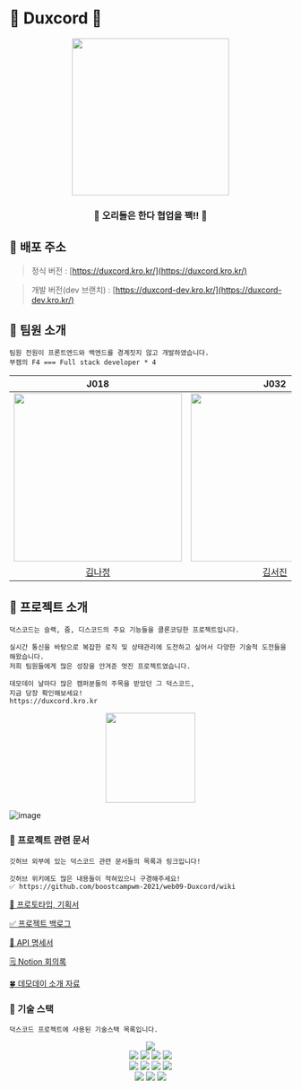# 🦆 Duxcord 🦆

<div align="center">   
    <img src="https://i.imgur.com/DCdfQJF.png" width="280px"/>
    <h3> 🦆 오리들은 한다 협업을 꽥!! 🦆</h3>
</div>

## 🐤 배포 주소

> 정식 버전 : [https://duxcord.kro.kr/](https://duxcord.kro.kr/)

> 개발 버전(dev 브랜치) : [https://duxcord-dev.kro.kr/](https://duxcord-dev.kro.kr/)
    
## 🐤 팀원 소개

``` 
팀원 전원이 프론트엔드와 백엔드를 경계짓지 않고 개발하였습니다.
부캠의 F4 === Full stack developer * 4
```

|J018|J032|J060|J116|
|:---:|:---:|:---:|:---:|
|<img src="https://github.com/Najeong-Kim.png" width="300"/>|<img src="https://github.com/SeojinSeojin.png" width="300"/>|<img src="https://github.com/superLipbalm.png" width="300"/>|<img src="https://github.com/shinhyogeun.png" width="300"/>|
|[김나정](https://github.com/Najeong-Kim)|[김서진](https://github.com/SeojinSeojin)|[김찬희](https://github.com/superLipbalm)|[신효근](https://github.com/shinhyogeun)|


## 🐤 프로젝트 소개

```
덕스코드는 슬랙, 줌, 디스코드의 주요 기능들을 클론코딩한 프로젝트입니다.

실시간 통신을 바탕으로 복잡한 로직 및 상태관리에 도전하고 싶어서 다양한 기술적 도전들을 해왔습니다.
저희 팀원들에게 많은 성장을 안겨준 멋진 프로젝트였습니다. 

데모데이 날마다 많은 캠퍼분들의 주목을 받았던 그 덕스코드,
지금 당장 확인해보세요!
https://duxcord.kro.kr
```

<div align="center">
<img src="https://user-images.githubusercontent.com/48249505/144185166-c326494f-e836-4538-a5c2-d5ae37ca3202.png" height="160" />
</div>

![image](https://user-images.githubusercontent.com/48249505/144191480-8b9c5f0f-0e2e-4a69-b15f-025fdcc67aa9.png)



### 📂 프로젝트 관련 문서

```
깃허브 외부에 있는 덕스코드 관련 문서들의 목록과 링크입니다!

깃허브 위키에도 많은 내용들이 적혀있으니 구경해주세요! 
✅ https://github.com/boostcampwm-2021/web09-Duxcord/wiki
```

[🎨 프로토타입, 기획서](https://www.figma.com/file/ZXDGBL14spjQN5Sg5oNKmk/F4---Dukscord-team-library?node-id=0%3A1)

[✅ 프로젝트 백로그](https://docs.google.com/spreadsheets/d/1ZE9i0EBaLrRuUyG1Lm7QnRl2xQV2y2bbJFFlxtXfe3s/edit#gid=0)

[📡 API 명세서](https://documenter.getpostman.com/view/14299488/UVJcncc2)

[🗒 Notion 회의록](https://seojinseojin.notion.site/Boost-Camp-Final-Project-78fc4440fc2d45d99b5f47b9bac60fec)

[🍀 데모데이 소개 자료](https://seojinseojin.notion.site/ecb9c3c8db3346cd97ad5d35fde624c0)

    
### 🐤 기술 스택

```
덕스코드 프로젝트에 사용된 기술스택 목록입니다.
```

<div align="center">
  <img src="https://img.shields.io/badge/TypeScript-3178C6?style=flat-square&logo=typescript&logoColor=white"/><br>
  <img src="https://img.shields.io/badge/React-61DAFB?style=flat-square&logo=React&logoColor=white"/>
  <img src="https://img.shields.io/badge/redux-764ABC?style=flat-square&logo=Redux&logoColor=white"/>
  <img src="https://img.shields.io/badge/SWR-E5E5E5?style=flat-square"/>
  <img src="https://img.shields.io/badge/styled--components-DB7093?style=flat-square&logo=styled-components&logoColor=white"/><br>
  <img src="https://img.shields.io/badge/Node.js-339933?style=flat-square&logo=Node.js&logoColor=white"/>
  <img src="https://img.shields.io/badge/express-000000?style=flat-square&logo=Express&logoColor=white"/>
  <img src="https://img.shields.io/badge/MySQL-4479A1?style=flat-square&logo=MySQL&logoColor=white"/>
  <img src="https://img.shields.io/badge/TypeORM-FF4716?style=flat-square&logo=%20Actions&logoColor=white"/><br>
  <img src="https://img.shields.io/badge/Jest-C21325?style=flat-square&logo=Jest&logoColor=white"/>
  <img src="https://img.shields.io/badge/React%20Testing%20Library-121212?style=flat-square&logo=Testing Library&logoColor=E33332"/>
  <img src="https://img.shields.io/badge/github action-2671E5?style=flat-square&logo=GitHub%20Actions&logoColor=white"/>
</div>
